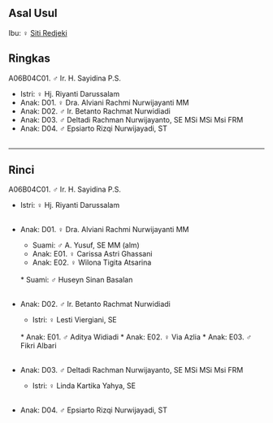## Asal Usul

Ibu: ♀ [Siti Redjeki][up] 

## Ringkas

A06B04C01. ♂ Ir. H. Sayidina P.S.
	<br/>

*	Istri: ♀ Hj. Riyanti Darussalam
	<br/>
*	Anak: D01. ♀ Dra. Alviani Rachmi Nurwijayanti MM 
*	Anak: D02. ♂ Ir. Betanto Rachmat Nurwidiadi
*	Anak: D03. ♂ Deltadi Rachman Nurwijayanto, SE MSi MSi Msi FRM
*	Anak: D04. ♂ Epsiarto Rizqi Nurwijayadi, ST
	<br/><br/>

-- -- --

## Rinci

A06B04C01. ♂ Ir. H. Sayidina P.S.
	<br/>

*	Istri: ♀ Hj. Riyanti Darussalam
	<br/><br/>

*	Anak: D01. ♀ Dra. Alviani Rachmi Nurwijayanti MM 
	<br/>
	*	Suami: ♂ A. Yusuf, SE MM (alm)
	*	Anak: E01. ♀ Carissa Astri Ghassani
	*	Anak: E02. ♀ Wilona Tigita Atsarina
	<br/>
	*	Suami: ♂ Huseyn Sinan Basalan
	<br/><br/>

*	Anak: D02. ♂ Ir. Betanto Rachmat Nurwidiadi
	*	Istri: ♀ Lesti Viergiani, SE
	<br/>
	*	Anak: E01. ♂ Aditya Widiadi
	*	Anak: E02. ♀ Via Azlia
	*	Anak: E03. ♂ Fikri Albari
	<br/><br/>

*	Anak: D03. ♂ Deltadi Rachman Nurwijayanto, SE MSi MSi Msi FRM
	*	Istri: ♀ Linda Kartika Yahya, SE
	<br/><br/>

*	Anak: D04. ♂ Epsiarto Rizqi Nurwijayadi, ST
	<br/><br/>

[up]: https://github.com/epsi-rns/gitodipuro/blob/master/tree/A06/B04.md

